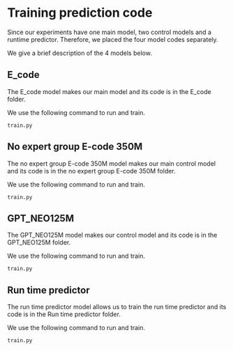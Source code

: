 # Training prediction code
Since our experiments have one main model, two control models and a runtime predictor. Therefore, we placed the four model codes separately.

We give a brief description of the 4 models below.


## E_code
The E_code model makes our main model and its code is in the E_code folder.

We use the following command to run and train.

    train.py


## No expert group E-code 350M
The no expert group E-code 350M model makes our main control model and its code is in the no expert group E-code 350M folder.

We use the following command to run and train.

    train.py

## GPT_NEO125M
The GPT_NEO125M model makes our control model and its code is in the GPT_NEO125M folder.

We use the following command to run and train.

    train.py

## Run time predictor
The run time predictor model allows us to train the run time predictor and its code is in the Run time predictor folder.

We use the following command to run and train.

    train.py
